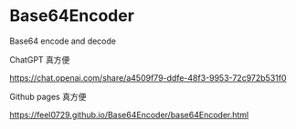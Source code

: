 # Base64Encoder
Base64 encode and decode

ChatGPT 真方便

https://chat.openai.com/share/a4509f79-ddfe-48f3-9953-72c972b531f0

Github pages 真方便

https://feel0729.github.io/Base64Encoder/base64Encoder.html
